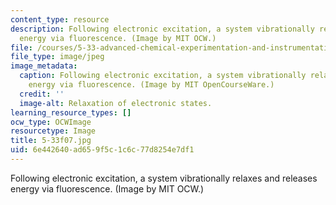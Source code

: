```yaml
---
content_type: resource
description: Following electronic excitation, a system vibrationally relaxes and releases
  energy via fluorescence. (Image by MIT OCW.)
file: /courses/5-33-advanced-chemical-experimentation-and-instrumentation-fall-2007/6e442640ad659f5c1c6c77d8254e7df1_5-33f07.jpg
file_type: image/jpeg
image_metadata:
  caption: Following electronic excitation, a system vibrationally relaxes and releases
    energy via fluorescence. (Image by MIT OpenCourseWare.)
  credit: ''
  image-alt: Relaxation of electronic states.
learning_resource_types: []
ocw_type: OCWImage
resourcetype: Image
title: 5-33f07.jpg
uid: 6e442640-ad65-9f5c-1c6c-77d8254e7df1
---
```

Following electronic excitation, a system vibrationally relaxes and releases energy via fluorescence. (Image by MIT OCW.)

